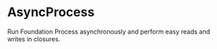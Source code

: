 # AsyncProcess
Run Foundation Process asynchronously and perform easy reads and writes in closures.
